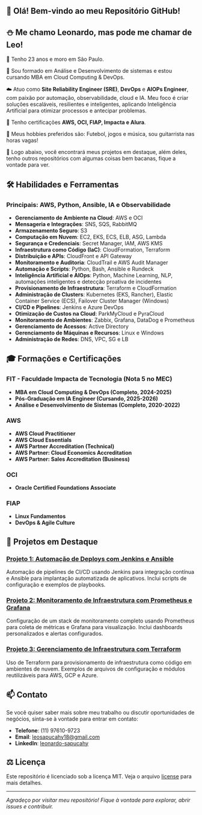 ## 👋 Olá! Bem-vindo ao meu Repositório GitHub!

## ⛄ Me chamo Leonardo, mas pode me chamar de Leo!

📌 Tenho 23 anos e moro em São Paulo.

👷 Sou formado em Análise e Desenvolvimento de sistemas e estou cursando MBA em Cloud Computing & DevOps.

☁️ Atuo como **Site Reliability Engineer (SRE)**, **DevOps** e **AIOPs Engineer**, com paixão por automação, observabilidade, cloud e IA. Meu foco é criar soluções escaláveis, resilientes e inteligentes, aplicando Inteligência Artificial para otimizar processos e antecipar problemas.

🌱 Tenho certificações **AWS, OCI, FIAP, Impacta e Alura**.

💈 Meus hobbies preferidos são: Futebol, jogos e música, sou guitarrista nas horas vagas!

🌟 Logo abaixo, você encontrará meus projetos em destaque, além deles, tenho outros repositórios com algumas coisas bem bacanas, fique a vontade para ver.



## 🛠️ Habilidades e Ferramentas
### Principais: AWS, Python, Ansible, IA e Observabilidade

- **Gerenciamento de Ambiente na Cloud**: AWS e OCI
- **Mensageria e Integrações**: SNS, SQS, RabbitMQ
- **Armazenamento Seguro**: S3
- **Computação em Nuvem**: EC2, EKS, ECS, ELB, ASG, Lambda
- **Segurança e Credenciais**: Secret Manager, IAM, AWS KMS
- **Infraestrutura como Código (IaC)**: CloudFormation, Terraform
- **Distribuição e APIs**: CloudFront e API Gateway
- **Monitoramento e Auditoria**: CloudTrail e AWS Audit Manager
- **Automação e Scripts**: Python, Bash, Ansible e Rundeck
- **Inteligência Artificial e AIOps**: Python, Machine Learning, NLP, automações inteligentes e detecção proativa de incidentes
- **Provisionamento de Infraestrutura**: Terraform e CloudFormation
- **Administração de Clusters**: Kubernetes (EKS, Rancher), Elastic Container Service (ECS), Failover Cluster Manager (Windows)
- **CI/CD e Pipelines**: Jenkins e Azure DevOps
- **Otimização de Custos na Cloud**: ParkMyCloud e PyraCloud
- **Monitoramento de Ambientes**: Zabbix, Grafana, DataDog e Prometheus
- **Gerenciamento de Acessos**: Active Directory
- **Gerenciamento de Máquinas e Recursos**: Linux e Windows
- **Administração de Redes**: DNS, VPC, SG e LB



## 🎓 Formações e Certificações

   ### FIT - Faculdade Impacta de Tecnologia (Nota 5 no MEC)
   - **MBA em Cloud Computing & DevOps (Completo, 2024-2025)**
   - **Pós-Graduação em IA Engineer (Cursando, 2025-2026)**
   - **Análise e Desenvolvimento de Sistemas (Completo, 2020-2022)**

   ### AWS
   - **AWS Cloud Practitioner**
   - **AWS Cloud Essentials**
   - **AWS Partner Accreditation (Technical)**
   - **AWS Partner: Cloud Economics Accreditation**
   - **AWS Partner: Sales Accreditation (Business)**

   ### OCI
   - **Oracle Certified Foundations Associate**

   ### FIAP
   - **Linux Fundamentos**
   - **DevOps & Agile Culture**




## 🌟 Projetos em Destaque

   ### [Projeto 1: Automação de Deploys com Jenkins e Ansible](https://github.com/LeonardoSapucahy/Pipeline-Automation-Jenkins-and-Ansible)
   Automação de pipelines de CI/CD usando Jenkins para integração contínua e Ansible para implantação automatizada de aplicativos. Inclui scripts de configuração e exemplos de playbooks.

   ### [Projeto 2: Monitoramento de Infraestrutura com Prometheus e Grafana](https://github.com/LeonardoSapucahy/Monitoramento-Infraestrutura-Prometheus-e-Grafana)
   Configuração de um stack de monitoramento completo usando Prometheus para coleta de métricas e Grafana para visualização. Inclui dashboards personalizados e alertas configurados.

   ### [Projeto 3: Gerenciamento de Infraestrutura com Terraform](https://github.com/LeonardoSapucahy/Gerenciamento-Infraestrutura-Terraform)
   Uso de Terraform para provisionamento de infraestrutura como código em ambientes de nuvem. Exemplos de arquivos de configuração e módulos reutilizáveis para AWS, GCP e Azure.




## 📫 Contato

   Se você quiser saber mais sobre meu trabalho ou discutir oportunidades de negócios, sinta-se à vontade para entrar em contato:
   - **Telefone**: (11) 97610-9723
   - **Email**: [leosapucahy18@gmail.com](mailto:leosapucahy18@gmail.com)
   - **LinkedIn**: [leonardo-sapucahy](https://www.linkedin.com/in/leonardo-sapucahy/)




## ⚖️ Licença

   Este repositório é licenciado sob a licença MIT. Veja o arquivo [license](https://mit-license.org/) para mais detalhes.

---

_Agradeço por visitar meu repositório! Fique à vontade para explorar, abrir issues e contribuir._
